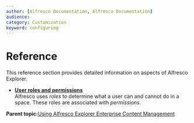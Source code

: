 ```yaml
---
author: [Alfresco Documentation, Alfresco Documentation]
audience: 
category: Customization
keyword: configuring
---
```


# Reference

This reference section provides detailed information on aspects of Alfresco Explorer.

-   **[User roles and permissions](../concepts/cuh-user-roles-permissions.md)**  
Alfresco uses *roles* to determine what a user can and cannot do in a space. These roles are associated with *permissions*.

**Parent topic:**[Using Alfresco Explorer Enterprise Content Management](../topics/guh-wcm-welcome-explorer.md)

